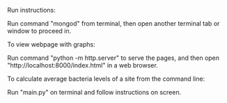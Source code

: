 Run instructions:

Run command "mongod" from terminal, then open another terminal tab or window to proceed in.

To view webpage with graphs:

Run command "python -m http.server" to serve the pages, and then open "http://localhost:8000/index.html" in a web browser.

To calculate average bacteria levels of a site from the command line:

Run "main.py" on terminal and follow instructions on screen.
